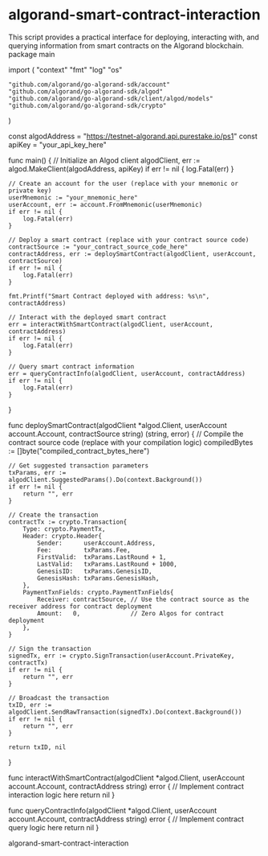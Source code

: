 # algorand-smart-contract-interaction         
This script provides a practical interface for deploying, interacting with, and querying information from smart contracts on the Algorand blockchain. 
package main

import (
	"context"
	"fmt"
	"log"
	"os"

	"github.com/algorand/go-algorand-sdk/account"
	"github.com/algorand/go-algorand-sdk/algod"
	"github.com/algorand/go-algorand-sdk/client/algod/models"
	"github.com/algorand/go-algorand-sdk/crypto"
)

const algodAddress = "https://testnet-algorand.api.purestake.io/ps1"
const apiKey = "your_api_key_here"

func main() {
	// Initialize an Algod client
	algodClient, err := algod.MakeClient(algodAddress, apiKey)
	if err != nil {
		log.Fatal(err)
	}

	// Create an account for the user (replace with your mnemonic or private key)
	userMnemonic := "your_mnemonic_here"
	userAccount, err := account.FromMnemonic(userMnemonic)
	if err != nil {
		log.Fatal(err)
	}

	// Deploy a smart contract (replace with your contract source code)
	contractSource := "your_contract_source_code_here"
	contractAddress, err := deploySmartContract(algodClient, userAccount, contractSource)
	if err != nil {
		log.Fatal(err)
	}

	fmt.Printf("Smart Contract deployed with address: %s\n", contractAddress)

	// Interact with the deployed smart contract
	err = interactWithSmartContract(algodClient, userAccount, contractAddress)
	if err != nil {
		log.Fatal(err)
	}

	// Query smart contract information
	err = queryContractInfo(algodClient, userAccount, contractAddress)
	if err != nil {
		log.Fatal(err)
	}
}

func deploySmartContract(algodClient *algod.Client, userAccount account.Account, contractSource string) (string, error) {
	// Compile the contract source code (replace with your compilation logic)
	compiledBytes := []byte("compiled_contract_bytes_here")

	// Get suggested transaction parameters
	txParams, err := algodClient.SuggestedParams().Do(context.Background())
	if err != nil {
		return "", err
	}

	// Create the transaction
	contractTx := crypto.Transaction{
		Type: crypto.PaymentTx,
		Header: crypto.Header{
			Sender:      userAccount.Address,
			Fee:         txParams.Fee,
			FirstValid:  txParams.LastRound + 1,
			LastValid:   txParams.LastRound + 1000,
			GenesisID:   txParams.GenesisID,
			GenesisHash: txParams.GenesisHash,
		},
		PaymentTxnFields: crypto.PaymentTxnFields{
			Receiver: contractSource, // Use the contract source as the receiver address for contract deployment
			Amount:   0,              // Zero Algos for contract deployment
		},
	}

	// Sign the transaction
	signedTx, err := crypto.SignTransaction(userAccount.PrivateKey, contractTx)
	if err != nil {
		return "", err
	}

	// Broadcast the transaction
	txID, err := algodClient.SendRawTransaction(signedTx).Do(context.Background())
	if err != nil {
		return "", err
	}

	return txID, nil
}

func interactWithSmartContract(algodClient *algod.Client, userAccount account.Account, contractAddress string) error {
	// Implement contract interaction logic here
	return nil
}

func queryContractInfo(algodClient *algod.Client, userAccount account.Account, contractAddress string) error {
	// Implement contract query logic here
	return nil
}

algorand-smart-contract-interaction
